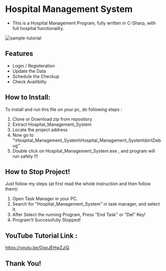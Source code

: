# Hospital Management System
- This is a Hospital Management Program, fully written in C-Sharp, with full hospital functionality.

![sample-tutorial](https://github.com/noobshubham/Hospital-Management-System/blob/main/output.gif)

## Features
- Login / Registeration
- Update the Data
- Schedule the Checkup
- Check Availibilty

## How to Install:
To install and run this file on your pc, do following steps :

1. Clone or Download zip from repository
2. Extract Hospital_Management_System
3. Locate the project address
4. Now go to "\Hospital_Management_System\Hospital_Management_System\bin\Debug\"
5. Double click on Hospital_Management_System.exe , and program will run safely !!!

## How to Stop Project!
Just follow my steps (at first read the whole instruction and then follow them):

1. Open Task Manager in your PC.
2. Search for "Hospital_Management_System" in task manager, and select it.
3. After Select the running Program, Press "End Task" or "Del" Key!
4. Program'll Successfully Stopped!

## YouTube Tutorial Link :

https://youtu.be/OxpJEHwZJiQ

## Thank You!
